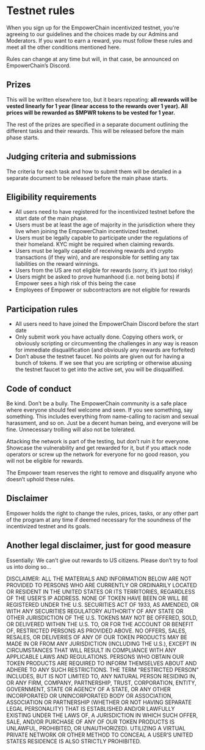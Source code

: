 # Testnet rules

When you sign up for the EmpowerChain incentivized testnet, you're agreeing to our guidelines and the choices made by our Admins and Moderators. 
If you want to earn a reward, you must follow these rules and meet all the other conditions mentioned here.

Rules can change at any time but will, in that case, be announced on EmpowerChain’s Discord.

## Prizes

This will be written elsewhere too, but it bears repeating: 
**all rewards will be vested linearly for 1 year (linear access to the rewards over 1 year). 
All prices will be rewarded as $MPWR tokens to be vested for 1 year.**

The rest of the prizes are specified in a separate document outlining the different tasks and their rewards. This will be released before the main phase starts.

## Judging criteria and submissions

The criteria for each task and how to submit them will be detailed in a separate document to be released before the main phase starts.

## Eligibility requirements

- All users need to have registered for the incentivized testnet before the start date of the main phase.
- Users must be at least the age of majority in the jurisdiction where they live when joining the EmpowerChain incentivized testnet.
- Users must be legally capable to participate under the regulations of their homeland. KYC might be required when claiming rewards.
- Users must be legally capable of receiving rewards and crypto transactions (if they win), and are responsible for settling any tax liabilities on the reward winnings.
- Users from the US are not eligible for rewards (sorry, it’s just too risky)
- Users might be asked to prove humanhood (i.e. not being bots) if Empower sees a high risk of this being the case
- Employees of Empower or subcontractors are not eligible for rewards

## Participation rules

- All users need to have joined the EmpowerChain Discord before the start date
- Only submit work you have actually done. Copying others work, or obviously scripting or circumventing the challenges in any way is reason for immediate disqualification (and obviously any rewards are forfeited)
- Don’t abuse the testnet faucet. No points are given out for having a bunch of tokens. If we see that you are scripting or otherwise abusing the testnet faucet to get into the active set, you will be disqualified.

## Code of conduct

Be kind. Don’t be a bully. The EmpowerChain community is a safe place where everyone should feel welcome and seen. 
If you see something, say something. This includes everything from name-calling to racism and sexual harassment, and so on. Just be a decent human being, and everyone will be fine. Unnecessary trolling will also not be tolerated.

Attacking the network is part of the testing, but don’t ruin it for everyone. Showcase the vulnerability and get rewarded for it, but if you attack node operators or screw up the network for everyone for no good reason, you will not be eligible for rewards.

The Empower team reserves the right to remove and disqualify anyone who doesn’t uphold these rules.

## Disclaimer

Empower holds the right to change the rules, prices, tasks, or any other part of the program at any time if deemed necessary for the soundness of the incentivized testnet and its goals.

## Another legal disclaimer, just for good measure

Essentially: We can’t give out rewards to US citizens. Please don’t try to fool us into doing so…

DISCLAIMER: ALL THE MATERIALS AND INFORMATION BELOW ARE NOT PROVIDED TO PERSONS WHO ARE CURRENTLY OR ORDINARILY LOCATED OR RESIDENT IN THE UNITED STATES OR ITS TERRITORIES, REGARDLESS OF THE USER’S IP ADDRESS. NONE OF TOKEN HAVE BEEN OR WILL BE REGISTERED UNDER THE U.S. SECURITIES ACT OF 1933, AS AMENDED, OR WITH ANY SECURITIES REGULATORY AUTHORITY OF ANY STATE OR OTHER JURISDICTION OF THE U.S. TOKENS MAY NOT BE OFFERED, SOLD, OR DELIVERED WITHIN THE U.S. TO, OR FOR THE ACCOUNT OR BENEFIT OF, RESTRICTED PERSONS AS PROVIDED ABOVE. NO OFFERS, SALES, RESALES, OR DELIVERIES OF ANY OF OUR TOKEN PRODUCTS MAY BE MADE IN OR FROM ANY JURISDICTION (INCLUDING THE U.S.), EXCEPT IN CIRCUMSTANCES THAT WILL RESULT IN COMPLIANCE WITH ANY APPLICABLE LAWS AND REGULATIONS. PERSONS WHO OBTAIN OUR TOKEN PRODUCTS ARE REQUIRED TO INFORM THEMSELVES ABOUT AND ADHERE TO ANY SUCH RESTRICTIONS. THE TERM “RESTRICTED PERSON” INCLUDES, BUT IS NOT LIMITED TO, ANY NATURAL PERSON RESIDING IN, OR ANY FIRM, COMPANY, PARTNERSHIP, TRUST, CORPORATION, ENTITY, GOVERNMENT, STATE OR AGENCY OF A STATE, OR ANY OTHER INCORPORATED OR UNINCORPORATED BODY OR ASSOCIATION, ASSOCIATION OR PARTNERSHIP (WHETHER OR NOT HAVING SEPARATE LEGAL PERSONALITY) THAT IS ESTABLISHED AND/OR LAWFULLY EXISTING UNDER THE LAWS OF, A JURISDICTION IN WHICH SUCH OFFER, SALE, AND/OR PURCHASE OF ANY OF OUR TOKEN PRODUCTS IS UNLAWFUL, PROHIBITED, OR UNAUTHORIZED). UTILIZING A VIRTUAL PRIVATE NETWORK OR OTHER METHOD TO CONCEAL A USER’S UNITED STATES RESIDENCE IS ALSO STRICTLY PROHIBITED.
